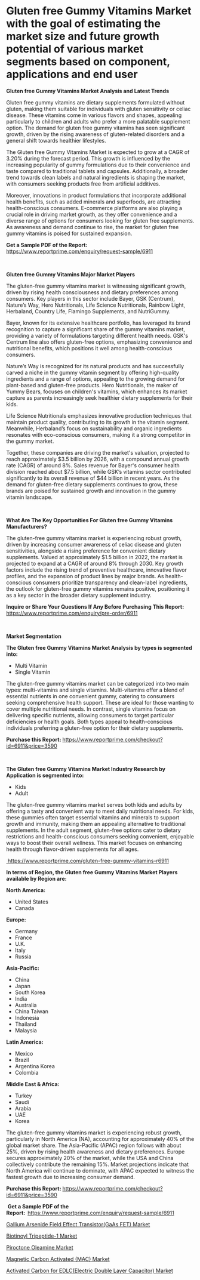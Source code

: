 <p><h1>Gluten free Gummy Vitamins Market with the goal of estimating the market size and future growth potential of various market segments based on component, applications and end user</h1></p><p><strong>Gluten free Gummy Vitamins Market Analysis and Latest Trends</strong></p>
<p><p>Gluten free gummy vitamins are dietary supplements formulated without gluten, making them suitable for individuals with gluten sensitivity or celiac disease. These vitamins come in various flavors and shapes, appealing particularly to children and adults who prefer a more palatable supplement option. The demand for gluten free gummy vitamins has seen significant growth, driven by the rising awareness of gluten-related disorders and a general shift towards healthier lifestyles.</p><p>The Gluten free Gummy Vitamins Market is expected to grow at a CAGR of 3.20% during the forecast period. This growth is influenced by the increasing popularity of gummy formulations due to their convenience and taste compared to traditional tablets and capsules. Additionally, a broader trend towards clean labels and natural ingredients is shaping the market, with consumers seeking products free from artificial additives.</p><p>Moreover, innovations in product formulations that incorporate additional health benefits, such as added minerals and superfoods, are attracting health-conscious consumers. E-commerce platforms are also playing a crucial role in driving market growth, as they offer convenience and a diverse range of options for consumers looking for gluten free supplements. As awareness and demand continue to rise, the market for gluten free gummy vitamins is poised for sustained expansion.</p></p>
<p><strong>Get a Sample PDF of the Report:&nbsp;</strong> <a href="https://www.reportprime.com/enquiry/request-sample/6911?utm_campaign=1572&utm_medium=2&utm_source=Github&utm_content=ia&utm_term=18102024&utm_id=gluten-free-gummy-vitamins">https://www.reportprime.com/enquiry/request-sample/6911</a></p>
<p>&nbsp;</p>
<p><strong>Gluten free Gummy Vitamins Major Market Players</strong></p>
<p><p>The gluten-free gummy vitamins market is witnessing significant growth, driven by rising health consciousness and dietary preferences among consumers. Key players in this sector include Bayer, GSK (Centrum), Nature’s Way, Hero Nutritionals, Life Science Nutritionals, Rainbow Light, Herbaland, Country Life, Flamingo Supplements, and NutriGummy.</p><p>Bayer, known for its extensive healthcare portfolio, has leveraged its brand recognition to capture a significant share of the gummy vitamins market, providing a variety of formulations targeting different health needs. GSK's Centrum line also offers gluten-free options, emphasizing convenience and nutritional benefits, which positions it well among health-conscious consumers. </p><p>Nature’s Way is recognized for its natural products and has successfully carved a niche in the gummy vitamin segment by offering high-quality ingredients and a range of options, appealing to the growing demand for plant-based and gluten-free products. Hero Nutritionals, the maker of Yummy Bears, focuses on children's vitamins, which enhances its market capture as parents increasingly seek healthier dietary supplements for their kids.</p><p>Life Science Nutritionals emphasizes innovative production techniques that maintain product quality, contributing to its growth in the vitamin segment. Meanwhile, Herbaland’s focus on sustainability and organic ingredients resonates with eco-conscious consumers, making it a strong competitor in the gummy market.</p><p>Together, these companies are driving the market's valuation, projected to reach approximately $3.5 billion by 2026, with a compound annual growth rate (CAGR) of around 8%. Sales revenue for Bayer's consumer health division reached about $7.5 billion, while GSK’s vitamins sector contributed significantly to its overall revenue of $44 billion in recent years. As the demand for gluten-free dietary supplements continues to grow, these brands are poised for sustained growth and innovation in the gummy vitamin landscape.</p></p>
<p>&nbsp;</p>
<p><strong>What Are The Key Opportunities For Gluten free Gummy Vitamins Manufacturers?</strong></p>
<p><p>The gluten-free gummy vitamins market is experiencing robust growth, driven by increasing consumer awareness of celiac disease and gluten sensitivities, alongside a rising preference for convenient dietary supplements. Valued at approximately $1.5 billion in 2022, the market is projected to expand at a CAGR of around 8% through 2030. Key growth factors include the rising trend of preventive healthcare, innovative flavor profiles, and the expansion of product lines by major brands. As health-conscious consumers prioritize transparency and clean-label ingredients, the outlook for gluten-free gummy vitamins remains positive, positioning it as a key sector in the broader dietary supplement industry.</p></p>
<p><strong>Inquire or Share Your Questions If Any Before Purchasing This Report:</strong> <a href="https://www.reportprime.com/enquiry/pre-order/6911?utm_campaign=1572&utm_medium=2&utm_source=Github&utm_content=ia&utm_term=18102024&utm_id=gluten-free-gummy-vitamins">https://www.reportprime.com/enquiry/pre-order/6911</a></p>
<p>&nbsp;</p>
<p><strong>Market Segmentation</strong></p>
<p><strong>The Gluten free Gummy Vitamins Market Analysis by types is segmented into:</strong></p>
<p><ul><li>Multi Vitamin</li><li>Single Vitamin</li></ul></p>
<p><p>The gluten-free gummy vitamins market can be categorized into two main types: multi-vitamins and single vitamins. Multi-vitamins offer a blend of essential nutrients in one convenient gummy, catering to consumers seeking comprehensive health support. These are ideal for those wanting to cover multiple nutritional needs. In contrast, single vitamins focus on delivering specific nutrients, allowing consumers to target particular deficiencies or health goals. Both types appeal to health-conscious individuals preferring a gluten-free option for their dietary supplements.</p></p>
<p><strong>Purchase this Report:&nbsp;</strong><a href="https://www.reportprime.com/checkout?id=6911&price=3590&utm_campaign=1572&utm_medium=2&utm_source=Github&utm_content=ia&utm_term=18102024&utm_id=gluten-free-gummy-vitamins">https://www.reportprime.com/checkout?id=6911&price=3590</a></p>
<p>&nbsp;</p>
<p><strong>The Gluten free Gummy Vitamins Market Industry Research by Application is segmented into:</strong></p>
<p><ul><li>Kids</li><li>Adult</li></ul></p>
<p><p>The gluten-free gummy vitamins market serves both kids and adults by offering a tasty and convenient way to meet daily nutritional needs. For kids, these gummies often target essential vitamins and minerals to support growth and immunity, making them an appealing alternative to traditional supplements. In the adult segment, gluten-free options cater to dietary restrictions and health-conscious consumers seeking convenient, enjoyable ways to boost their overall wellness. This market focuses on enhancing health through flavor-driven supplements for all ages.</p></p>
<p><a href="https://www.reportprime.com/gluten-free-gummy-vitamins-r6911?utm_campaign=1572&utm_medium=2&utm_source=Github&utm_content=ia&utm_term=18102024&utm_id=gluten-free-gummy-vitamins">&nbsp;https://www.reportprime.com/gluten-free-gummy-vitamins-r6911</a></p>
<p><strong>In terms of Region, the Gluten free Gummy Vitamins Market Players available by Region are:</strong></p>
<p>
    <p> <strong> North America: </strong>
        <ul>
            <li>United States</li>
            <li>Canada</li>
        </ul>
        </p> 
    <p> <strong> Europe: </strong>
        <ul>
            <li>Germany</li>
            <li>France</li>
            <li>U.K.</li>
            <li>Italy</li>
            <li>Russia</li>
        </ul>
        </p> 
    <p> <strong> Asia-Pacific: </strong>
        <ul>
            <li>China</li>
            <li>Japan</li>
            <li>South Korea</li>
            <li>India</li>
            <li>Australia</li>
            <li>China Taiwan</li>
            <li>Indonesia</li>
            <li>Thailand</li>
            <li>Malaysia</li>
        </ul>
        </p> 
    <p> <strong> Latin America: </strong>
        <ul>
            <li>Mexico</li>
            <li>Brazil</li>
            <li>Argentina Korea</li>
            <li>Colombia</li>
        </ul>
        </p> 
    <p> <strong> Middle East & Africa: </strong>
        <ul>
            <li>Turkey</li>
            <li>Saudi</li>
            <li>Arabia</li>
            <li>UAE</li>
            <li>Korea</li>
        </ul>
    </p>
    </p>
<p><p>The gluten-free gummy vitamins market is experiencing robust growth, particularly in North America (NA), accounting for approximately 40% of the global market share. The Asia-Pacific (APAC) region follows with about 25%, driven by rising health awareness and dietary preferences. Europe secures approximately 20% of the market, while the USA and China collectively contribute the remaining 15%. Market projections indicate that North America will continue to dominate, with APAC expected to witness the fastest growth due to increasing consumer demand.</p></p>
<p><strong>Purchase this Report: </strong><a href="https://www.reportprime.com/checkout?id=6911&price=3590&utm_campaign=1572&utm_medium=2&utm_source=Github&utm_content=ia&utm_term=18102024&utm_id=gluten-free-gummy-vitamins">https://www.reportprime.com/checkout?id=6911&price=3590</a></p>
<p>&nbsp;<strong>Get a Sample PDF of the Report:&nbsp;&nbsp;</strong><a href="https://www.reportprime.com/enquiry/request-sample/6911?utm_campaign=1572&utm_medium=2&utm_source=Github&utm_content=ia&utm_term=18102024&utm_id=gluten-free-gummy-vitamins">https://www.reportprime.com/enquiry/request-sample/6911</a></p>
<p><strong></strong></p>
<p><p><a href="https://www.linkedin.com/pulse/top-trends-transforming-gallium-arsenide-field-effect-transistorgaas-jkdmc?utm_campaign=1572&utm_medium=2&utm_source=Github&utm_content=ia&utm_term=18102024&utm_id=gluten-free-gummy-vitamins">Gallium Arsenide Field Effect Transistor(GaAs FET) Market</a></p><p><a href="https://www.linkedin.com/pulse/biotinoyl-tripeptide-1-market-size-share-analysis-growth-trends-x3rac?utm_campaign=1572&utm_medium=2&utm_source=Github&utm_content=ia&utm_term=18102024&utm_id=gluten-free-gummy-vitamins">Biotinoyl Tripeptide-1 Market</a></p><p><a href="https://www.linkedin.com/pulse/piroctone-oleamine-market-matrix-applications-types-cagr-growth-vpr7c?utm_campaign=1572&utm_medium=2&utm_source=Github&utm_content=ia&utm_term=18102024&utm_id=gluten-free-gummy-vitamins">Piroctone Oleamine Market</a></p><p><a href="https://www.linkedin.com/pulse/magnetic-carbon-activated-mac-market-outlook-forecast-from-2024-t1rnc?utm_campaign=1572&utm_medium=2&utm_source=Github&utm_content=ia&utm_term=18102024&utm_id=gluten-free-gummy-vitamins">Magnetic Carbon Activated (MAC) Market</a></p><p><a href="https://www.linkedin.com/pulse/activated-carbon-edlcelectric-double-layer-capacitor-market-aywpc?utm_campaign=1572&utm_medium=2&utm_source=Github&utm_content=ia&utm_term=18102024&utm_id=gluten-free-gummy-vitamins">Activated Carbon for EDLC(Electric Double Layer Capacitor) Market</a></p></p>